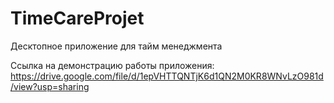 # TimeCareProjet
Десктопное приложение для тайм менеджмента

Ссылка на демонстрацию работы приложения: https://drive.google.com/file/d/1epVHTTQNTjK6d1QN2M0KR8WNvLzO981d/view?usp=sharing
